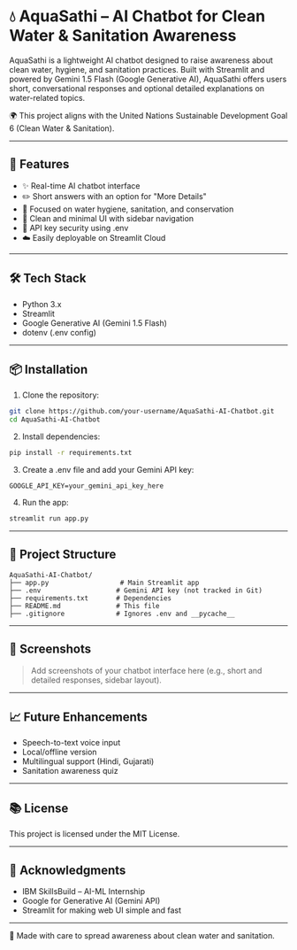# 💧 AquaSathi – AI Chatbot for Clean Water & Sanitation Awareness

AquaSathi is a lightweight AI chatbot designed to raise awareness about clean water, hygiene, and sanitation practices. Built with Streamlit and powered by Gemini 1.5 Flash (Google Generative AI), AquaSathi offers users short, conversational responses and optional detailed explanations on water-related topics.

🌍 This project aligns with the United Nations Sustainable Development Goal 6 (Clean Water & Sanitation).

---

## 🚀 Features

- ✨ Real-time AI chatbot interface
- ✏️ Short answers with an option for "More Details"
- 🧼 Focused on water hygiene, sanitation, and conservation
- 🧭 Clean and minimal UI with sidebar navigation
- 🔐 API key security using .env
- ☁️ Easily deployable on Streamlit Cloud

---

## 🛠️ Tech Stack

- Python 3.x
- Streamlit
- Google Generative AI (Gemini 1.5 Flash)
- dotenv (.env config)

---

## 📦 Installation

1. Clone the repository:
```bash
git clone https://github.com/your-username/AquaSathi-AI-Chatbot.git
cd AquaSathi-AI-Chatbot
```

2. Install dependencies:
```bash
pip install -r requirements.txt
```

3. Create a .env file and add your Gemini API key:
```
GOOGLE_API_KEY=your_gemini_api_key_here
```

4. Run the app:
```bash
streamlit run app.py
```

---

## 📂 Project Structure

```
AquaSathi-AI-Chatbot/
├── app.py                  # Main Streamlit app
├── .env                   # Gemini API key (not tracked in Git)
├── requirements.txt       # Dependencies
├── README.md              # This file
├── .gitignore             # Ignores .env and __pycache__
```

---

## 📸 Screenshots

> Add screenshots of your chatbot interface here (e.g., short and detailed responses, sidebar layout).

---

## 📈 Future Enhancements

- Speech-to-text voice input
- Local/offline version
- Multilingual support (Hindi, Gujarati)
- Sanitation awareness quiz

---

## 📚 License

This project is licensed under the MIT License.

---

## 🤝 Acknowledgments

- IBM SkillsBuild – AI-ML Internship
- Google for Generative AI (Gemini API)
- Streamlit for making web UI simple and fast

---

💬 Made with care to spread awareness about clean water and sanitation.